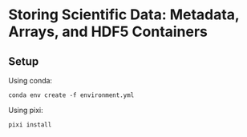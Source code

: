 # Storing Scientific Data: Metadata, Arrays, and HDF5 Containers

## Setup

Using conda:

```
conda env create -f environment.yml
```

Using pixi:

```
pixi install
```

